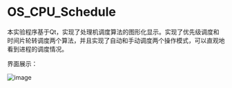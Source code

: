 # OS_CPU_Schedule
本实验程序基于Qt，实现了处理机调度算法的图形化显示。实现了优先级调度和时间片轮转调度两个算法，并且实现了自动和手动调度两个操作模式，可以直观地看到进程的调度情况。


界面展示：


![image](https://user-images.githubusercontent.com/91833429/202903492-c273dd7f-04cd-41f1-90c4-aefca3b45b89.png)
